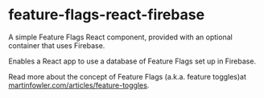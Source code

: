 # feature-flags-react-firebase

A simple Feature Flags React component, provided with an optional container that uses Firebase.

Enables a React app to use a database of Feature Flags set up in Firebase.

Read more about the concept of Feature Flags (a.k.a. feature toggles)at <a href="https://martinfowler.com/articles/feature-toggles.html">martinfowler.com/articles/feature-toggles</a>.
